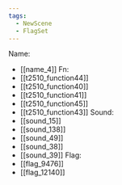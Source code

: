 ```yaml
---
tags:
  - NewScene
  - FlagSet
---
```

Name:
- [[name_4]]
Fn:
- [[t2510_function44]]
- [[t2510_function40]]
- [[t2510_function41]]
- [[t2510_function45]]
- [[t2510_function43]]
Sound:
- [[sound_15]]
- [[sound_138]]
- [[sound_49]]
- [[sound_38]]
- [[sound_39]]
Flag:
- [[flag_9476]]
- [[flag_12140]]
